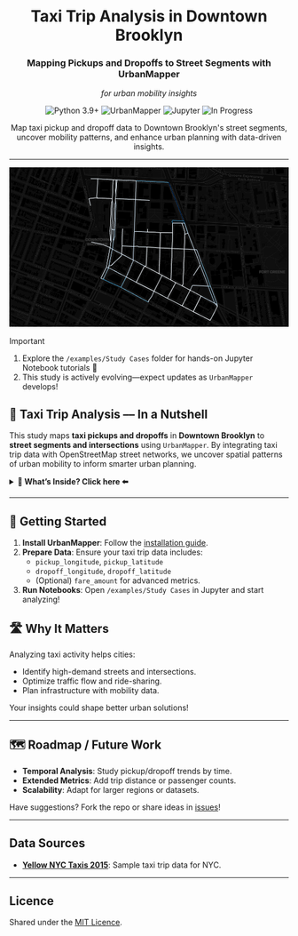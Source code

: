 <div align="center">
   <h1>Taxi Trip Analysis in Downtown Brooklyn</h1>
   <h3>Mapping Pickups and Dropoffs to Street Segments with UrbanMapper</h3>
    <p><i>for urban mobility insights</i></p>
   <p>
      <img src="https://img.shields.io/static/v1?label=Python&message=3.9%2B&color=3776AB&style=for-the-badge&logo=python&logoColor=white" alt="Python 3.9+">
      <img src="https://img.shields.io/badge/UrbanMapper-4CAF50?style=for-the-badge&logo=openstreetmap&logoColor=white" alt="UrbanMapper">
      <img src="https://img.shields.io/badge/Jupyter-F37626?style=for-the-badge&logo=jupyter&logoColor=white" alt="Jupyter">
      <img src="https://img.shields.io/badge/Status-In%20Progress-blue?style=for-the-badge" alt="In Progress">
   </p>
   <p>Map taxi pickup and dropoff data to Downtown Brooklyn's street segments, uncover mobility patterns, and enhance urban planning with data-driven insights.</p>
</div>

---

<div style="text-align: center;">
  <img src="./resources/taxi_analysis_cover.png" alt="Taxi Analysis Cover">
</div>

> [!IMPORTANT]  
> 1) Explore the `/examples/Study Cases` folder for hands-on Jupyter Notebook tutorials 🎉  
> 2) This study is actively evolving—expect updates as `UrbanMapper` develops!

## 🚕 Taxi Trip Analysis –– In a Nutshell

This study maps **taxi pickups and dropoffs** in **Downtown Brooklyn** to **street segments and intersections** using `UrbanMapper`. By integrating taxi trip data with OpenStreetMap street networks, we uncover spatial patterns of urban mobility to inform smarter urban planning.

<details>
<summary><strong> 👀 What’s Inside? Click here ⬅️</strong></summary>

- **[1] Downtown_BK_Taxi_Trips_StepByStep.ipynb**  
  A step-by-step tutorial covering:
  - Loading taxi trip data.
  - Creating a street segments layer.
  - Imputing missing coordinates.
  - Filtering to Downtown Brooklyn.
  - Mapping pickups and dropoffs.
  - Enriching with counts.
  - Visualizing results interactively and statically.

- **[2] Downtown_BK_Taxi_Trips_Pipeline.ipynb**  
  A streamlined `UrbanPipeline` automating:
  - Data loading and layer creation.
  - Imputation and filtering.
  - Mapping and enriching with counts.
  - Interactive visualization—all in a concise workflow.

- **[3] Downtown_BK_Taxi_Trips_Advanced_Pipeline.ipynb**  
  An advanced pipeline adding:
  - Enrichment with average fare per segment.
  - Visualization of multiple metrics (e.g., pickup counts, dropoff counts, fares).

- **[4] Downtown_BK_Taxi_Trips_Advanced_Pipeline_Extras.ipynb**  
  An advanced pipeline enriching the layer with multiple more metrics than [3] by using the custom function from the 
  enricher module allowing us more flexibility but needed more coding.

  As a bonus, we also show how to export the pipeline to [JupyterGIS](https://github.com/geojupyter/jupytergis) 
  for collaborative exploration and visualisation.


</details>

---

## 🥐 Getting Started

1. **Install UrbanMapper**: Follow the [installation guide](https://github.com/VIDA-NYU/UrbanMapper#installation).
2. **Prepare Data**: Ensure your taxi trip data includes:
   - `pickup_longitude`, `pickup_latitude`
   - `dropoff_longitude`, `dropoff_latitude`
   - (Optional) `fare_amount` for advanced metrics.
3. **Run Notebooks**: Open `/examples/Study Cases` in Jupyter and start analyzing!

## 🛣️ Why It Matters

Analyzing taxi activity helps cities:
- Identify high-demand streets and intersections.
- Optimize traffic flow and ride-sharing.
- Plan infrastructure with mobility data.

Your insights could shape better urban solutions!

---

## 🗺️ Roadmap / Future Work

- **Temporal Analysis**: Study pickup/dropoff trends by time.
- **Extended Metrics**: Add trip distance or passenger counts.
- **Scalability**: Adapt for larger regions or datasets.

Have suggestions? Fork the repo or share ideas in [issues](https://github.com/VIDA-NYU/UrbanMapper/issues)!

---

## Data Sources

- **[Yellow NYC Taxis 2015](https://arc.net/l/quote/pwljlsqk)**: Sample taxi trip data for NYC.

---

## Licence

Shared under the [MIT Licence](https://github.com/VIDA-NYU/UrbanMapper/blob/main/LICENCE).